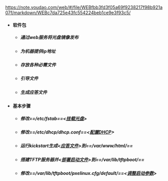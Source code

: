 https://note.youdao.com/web/#/file/WEBfbb3fd3f05a69f9238217f98b921a07f/markdown/WEBc7da725e43fc554224beb1ce9e3f93c5/

- #### 软件包
    - #####  <httpd>                      通过web服务将光盘镜像发布
    - #####  <dhcp>                       为机器提供ip地址
    - #####  <tftp-server> <tftp>         存放各种必需文件
    - #####  <syslinux>                   引导文件
    - #####  <system-config-kickstart>    生成应答文件
- #### 基本步骤
    - ##### 修改==/etc/fstab==<[挂载光盘](https://github.com/guiaiy/linux/blob/master/PXE/fstab)> 
    - ##### 修改==/etc/dhcp/dhcp.conf==<[配置DHCP](https://github.com/guiaiy/linux/blob/master/PXE/dhcp.conf)>
    - ##### 运行kickstart生成<[应答文件](https://github.com/guiaiy/linux/blob/master/PXE/ks7.cfg)>到==/var/www/html/==
    - ##### 搭建TFTP服务器并<[部署启动文件](https://github.com/guiaiy/linux/blob/master/PXE/start.sh)>到==/var/lib/tftpboot/==
    - ##### 修改==/var/lib/tftpboot/pxelinux.cfg/default/==<[调整启动参数](https://github.com/guiaiy/linux/blob/master/PXE/default)>
